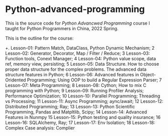 # Python-advanced-programming

This is the source code for *Python Advancwed Programming* course I taught for Python Programmers in China, 2022 Spring. 

This is the outline for the course: 

+.  Lesson-01: Pattern Match, DataClass, Python Dynamic Mechanism;
2  Lesson-02: Generator, Decorator, Map / Filter / Reduce; 
3  Lesson-03: Function tools, Conext Manager; 
4  Lesson-04: Python value scope, data ref, memory view, persisting; 
5  Lesson-05: Data Structure. How to choose proper data structure for the complex problems. The advanced data structure features in Python; 
6  Lesson-06: Advanced features in Object-Oridented Programming; Using OOP to build a Regular Expression Parser; 
7  Lesson-07: Meta Programming; 
8  Lesson-08: Cython; How to mix C programming with Python; 
9  Lesson-09: Running Profiler Analysis; Performance Optimization; 
10 Lesson-10: Parallel Programming; Threading vs Processing; 
11 Lesson-11: Async Programming; aync/await; 
12 Lesson-12: Distributed Programming; Ray; 
13 Lesson-13: Python Scientific Programming,  Pandas and Matpltlib, Scipy; 
14 Lesson-14: Advanced Features in Nunmpy
15 Lesson-15: Python testing and quality insurance; 
16 Lesson-16: SQLAlchemy, Ray; 
17 Lesson-17: Env Isolation; 
18 Lesson-18: Complex Case analysis: Complier 

